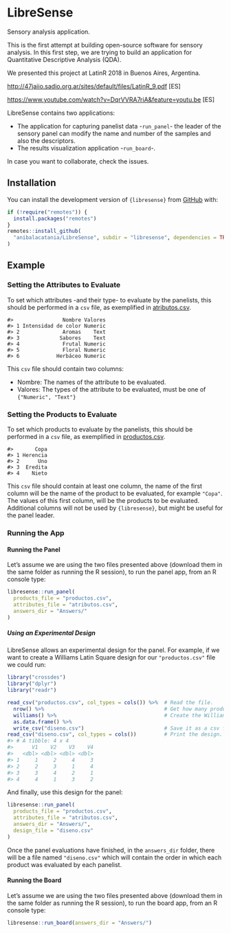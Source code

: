 
# LibreSense

Sensory analysis application.

This is the first attempt at building open-source software for sensory
analysis. In this first step, we are trying to build an application for
Quantitative Descriptive Analysis (QDA).

We presented this project at LatinR 2018 in Buenos Aires, Argentina.

<http://47jaiio.sadio.org.ar/sites/default/files/LatinR_9.pdf> \[ES\]

<https://www.youtube.com/watch?v=DqrVVRA7riA&feature=youtu.be> \[ES\]

LibreSense contains two applications:

-   The application for capturing panelist data -`run_panel`- the leader
    of the sensory panel can modify the name and number of the samples
    and also the descriptors.
-   The results visualization application -`run_board`-.

In case you want to collaborate, check the issues.

## Installation

You can install the development version of `{libresense}` from
[GitHub](https://github.com/) with:

``` r
if (!require("remotes")) {
  install.packages("remotes")
}
remotes::install_github(
  "anibalacatania/LibreSense", subdir = "libresense", dependencies = TRUE
)
```

## Example

### Setting the Attributes to Evaluate

To set which attributes -and their type- to evaluate by the panelists,
this should be performed in a `csv` file, as exemplified in
[atributos.csv](atributos.csv).

    #>                Nombre Valores
    #> 1 Intensidad de color Numeric
    #> 2              Aromas    Text
    #> 3             Sabores    Text
    #> 4              Frutal Numeric
    #> 5              Floral Numeric
    #> 6            Herbáceo Numeric

This `csv` file should contain two columns:

-   Nombre: The names of the attribute to be evaluated.
-   Valores: The types of the attribute to be evaluated, must be one of
    `{"Numeric", "Text"}`

### Setting the Products to Evaluate

To set which products to evaluate by the panelists, this should be
performed in a `csv` file, as exemplified in
[productos.csv](productos.csv).

    #>       Copa
    #> 1 Herencia
    #> 2      Uno
    #> 3  Eredita
    #> 4    Nieto

This `csv` file should contain at least one column, the name of the
first column will be the name of the product to be evaluated, for
example `"Copa"`. The values of this first column, will be the products
to be evaluated. Additional columns will not be used by `{libresense}`,
but might be useful for the panel leader.

### Running the App

#### Running the Panel

Let’s assume we are using the two files presented above (download them
in the same folder as running the R session), to run the panel app, from
an R console type:

``` r
libresense::run_panel(
  products_file = "productos.csv",
  attributes_file = "atributos.csv",
  answers_dir = "Answers/"
)
```

##### Using an Experimental Design

LibreSense allows an experimental design for the panel. For example, if
we want to create a Williams Latin Square design for our
`"productos.csv"` file we could run:

``` r
library("crossdes")
library("dplyr")
library("readr")

read_csv("productos.csv", col_types = cols()) %>%  # Read the file.
  nrow() %>%                                       # Get how many products to evaluate.
  williams() %>%                                   # Create the Williams Latin Square design.
  as.data.frame() %>% 
  write_csv("diseno.csv")                          # Save it as a csv file.
read_csv("diseno.csv", col_types = cols())         # Print the design.
#> # A tibble: 4 x 4
#>      V1    V2    V3    V4
#>   <dbl> <dbl> <dbl> <dbl>
#> 1     1     2     4     3
#> 2     2     3     1     4
#> 3     3     4     2     1
#> 4     4     1     3     2
```

And finally, use this design for the panel:

``` r
libresense::run_panel(
  products_file = "productos.csv",
  attributes_file = "atributos.csv",
  answers_dir = "Answers/",
  design_file = "diseno.csv"
)
```

Once the panel evaluations have finished, in the `answers_dir` folder,
there will be a file named `"diseno.csv"` which will contain the order
in which each product was evaluated by each panelist.

#### Running the Board

Let’s assume we are using the two files presented above (download them
in the same folder as running the R session), to run the board app, from
an R console type:

``` r
libresense::run_board(answers_dir = "Answers/")
```
